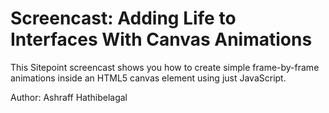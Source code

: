# Screencast: Adding Life to Interfaces With Canvas Animations

This Sitepoint screencast shows you how to create simple frame-by-frame animations inside an HTML5 canvas element using just JavaScript.

Author: Ashraff Hathibelagal
